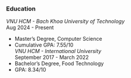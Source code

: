 ### Education
*VNU HCM - Bach Khoa University of Technology*  
Aug 2024 - Present
- Master’s Degree, Computer Science
- Cumulative GPA: 7.55/10  
*VNU HCM - International University*  
September 2017 - March 2022
- Bachelor’s Degree, Food Technology
- GPA: 8.34/10  
